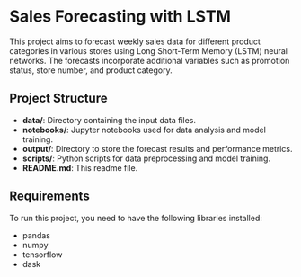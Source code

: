 # Sales Forecasting with LSTM

This project aims to forecast weekly sales data for different product categories in various stores using Long Short-Term Memory (LSTM) neural networks. The forecasts incorporate additional variables such as promotion status, store number, and product category.

## Project Structure

- **data/**: Directory containing the input data files.
- **notebooks/**: Jupyter notebooks used for data analysis and model training.
- **output/**: Directory to store the forecast results and performance metrics.
- **scripts/**: Python scripts for data preprocessing and model training.
- **README.md**: This readme file.

## Requirements

To run this project, you need to have the following libraries installed:

- pandas 
- numpy
- tensorflow
- dask
  

